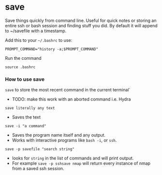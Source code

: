 # save
Save things quickly from command line. Useful for quick notes or storing an entire ssh or bash session and finding stuff you did.
By default it will append to ~/savefile with a timestamp.

Add this to your `~/.bashrc` to use:

`PROMPT_COMMAND="history -a;$PROMPT_COMMAND"`

Run the command

`source .bashrc`

### How to use save
`save` to store the most recent command in the current terminal`
- TODO: make this work with an aborted command i.e. Hydra

`save literally any text`
- Saves the text

`save -i "a command"`
- Saves the program name itself and any output.
- Works with interactive programs like `bash -i`, or `ssh`.

`save -p savefile "search string"`
- looks for `string` in the list of commands and will print output.
- For example `save -p sshsave nmap` will return every instance of nmap from a saved ssh session.

